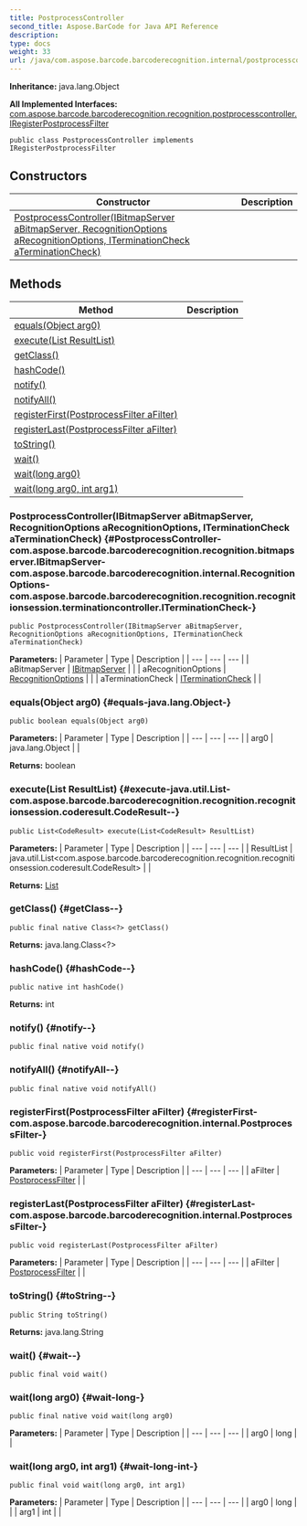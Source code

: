 ```yaml
---
title: PostprocessController
second_title: Aspose.BarCode for Java API Reference
description: 
type: docs
weight: 33
url: /java/com.aspose.barcode.barcoderecognition.internal/postprocesscontroller/
---
```

**Inheritance:**
java.lang.Object

**All Implemented Interfaces:**
[com.aspose.barcode.barcoderecognition.recognition.postprocesscontroller.IRegisterPostprocessFilter](../../com.aspose.barcode.barcoderecognition.recognition.postprocesscontroller/iregisterpostprocessfilter)
```
public class PostprocessController implements IRegisterPostprocessFilter
```
## Constructors

| Constructor | Description |
| --- | --- |
| [PostprocessController(IBitmapServer aBitmapServer, RecognitionOptions aRecognitionOptions, ITerminationCheck aTerminationCheck)](#PostprocessController-com.aspose.barcode.barcoderecognition.recognition.bitmapserver.IBitmapServer-com.aspose.barcode.barcoderecognition.internal.RecognitionOptions-com.aspose.barcode.barcoderecognition.recognition.recognitionsession.terminationcontroller.ITerminationCheck-) |  |
## Methods

| Method | Description |
| --- | --- |
| [equals(Object arg0)](#equals-java.lang.Object-) |  |
| [execute(List<CodeResult> ResultList)](#execute-java.util.List-com.aspose.barcode.barcoderecognition.recognition.recognitionsession.coderesult.CodeResult--) |  |
| [getClass()](#getClass--) |  |
| [hashCode()](#hashCode--) |  |
| [notify()](#notify--) |  |
| [notifyAll()](#notifyAll--) |  |
| [registerFirst(PostprocessFilter aFilter)](#registerFirst-com.aspose.barcode.barcoderecognition.internal.PostprocessFilter-) |  |
| [registerLast(PostprocessFilter aFilter)](#registerLast-com.aspose.barcode.barcoderecognition.internal.PostprocessFilter-) |  |
| [toString()](#toString--) |  |
| [wait()](#wait--) |  |
| [wait(long arg0)](#wait-long-) |  |
| [wait(long arg0, int arg1)](#wait-long-int-) |  |
### PostprocessController(IBitmapServer aBitmapServer, RecognitionOptions aRecognitionOptions, ITerminationCheck aTerminationCheck) {#PostprocessController-com.aspose.barcode.barcoderecognition.recognition.bitmapserver.IBitmapServer-com.aspose.barcode.barcoderecognition.internal.RecognitionOptions-com.aspose.barcode.barcoderecognition.recognition.recognitionsession.terminationcontroller.ITerminationCheck-}
```
public PostprocessController(IBitmapServer aBitmapServer, RecognitionOptions aRecognitionOptions, ITerminationCheck aTerminationCheck)
```


**Parameters:**
| Parameter | Type | Description |
| --- | --- | --- |
| aBitmapServer | [IBitmapServer](../../com.aspose.barcode.barcoderecognition.recognition.bitmapserver/ibitmapserver) |  |
| aRecognitionOptions | [RecognitionOptions](../../com.aspose.barcode.barcoderecognition.internal/recognitionoptions) |  |
| aTerminationCheck | [ITerminationCheck](../../com.aspose.barcode.barcoderecognition.recognition.recognitionsession.terminationcontroller/iterminationcheck) |  |

### equals(Object arg0) {#equals-java.lang.Object-}
```
public boolean equals(Object arg0)
```




**Parameters:**
| Parameter | Type | Description |
| --- | --- | --- |
| arg0 | java.lang.Object |  |

**Returns:**
boolean
### execute(List<CodeResult> ResultList) {#execute-java.util.List-com.aspose.barcode.barcoderecognition.recognition.recognitionsession.coderesult.CodeResult--}
```
public List<CodeResult> execute(List<CodeResult> ResultList)
```




**Parameters:**
| Parameter | Type | Description |
| --- | --- | --- |
| ResultList | java.util.List<com.aspose.barcode.barcoderecognition.recognition.recognitionsession.coderesult.CodeResult> |  |

**Returns:**
[List](../../java.util/list)
### getClass() {#getClass--}
```
public final native Class<?> getClass()
```




**Returns:**
java.lang.Class<?>
### hashCode() {#hashCode--}
```
public native int hashCode()
```




**Returns:**
int
### notify() {#notify--}
```
public final native void notify()
```




### notifyAll() {#notifyAll--}
```
public final native void notifyAll()
```




### registerFirst(PostprocessFilter aFilter) {#registerFirst-com.aspose.barcode.barcoderecognition.internal.PostprocessFilter-}
```
public void registerFirst(PostprocessFilter aFilter)
```




**Parameters:**
| Parameter | Type | Description |
| --- | --- | --- |
| aFilter | [PostprocessFilter](../../com.aspose.barcode.barcoderecognition.internal/postprocessfilter) |  |

### registerLast(PostprocessFilter aFilter) {#registerLast-com.aspose.barcode.barcoderecognition.internal.PostprocessFilter-}
```
public void registerLast(PostprocessFilter aFilter)
```




**Parameters:**
| Parameter | Type | Description |
| --- | --- | --- |
| aFilter | [PostprocessFilter](../../com.aspose.barcode.barcoderecognition.internal/postprocessfilter) |  |

### toString() {#toString--}
```
public String toString()
```




**Returns:**
java.lang.String
### wait() {#wait--}
```
public final void wait()
```




### wait(long arg0) {#wait-long-}
```
public final native void wait(long arg0)
```




**Parameters:**
| Parameter | Type | Description |
| --- | --- | --- |
| arg0 | long |  |

### wait(long arg0, int arg1) {#wait-long-int-}
```
public final void wait(long arg0, int arg1)
```




**Parameters:**
| Parameter | Type | Description |
| --- | --- | --- |
| arg0 | long |  |
| arg1 | int |  |

